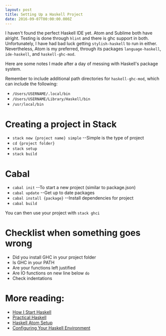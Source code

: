 ```yaml
---
layout: post
title: Setting Up a Haskell Project
date: 2016-09-07T00:00:00.000Z
---
```


I haven't found the perfect Haskell IDE yet. Atom and Sublime both have alright. Testing is done through `hlint` and there is ghc support in both. Unfortunately, I have had bad luck getting `stylish-haskell` to run in either. Nevertheless, Atom is my preferred, through its packages `language-haskell`, `ide-haskell`, and `haskell-ghc-mod`.

Here are some notes I made after a day of messing with Haskell's package system.

Remember to include additional path directories for `haskell-ghc-mod`, which can include the following:

- `/Users/USERNAME/.local/bin`
- `/Users/USERNAME/Library/Haskell/bin`
- `/usr/local/bin`

# Creating a project in Stack

- `stack new {project name} simple` --Simple is the type of project
- `cd {project folder}`
- `stack setup`
- `stack build`

# Cabal

- `cabal init` --To start a new project (similar to package.json)
- `cabal update` --Get up to date packages
- `cabal install {package}` --Install dependencies for project
- `cabal build`

You can then use your project with `stack ghci`

# Checklist when something goes wrong

- Did you install GHC in your project folder
- Is GHC in your PATH
- Are your functions left justified
- Are IO functions on new line below `do`
- Check indentations

# More reading:

- [How I Start Haskell](http://howistart.org/posts/haskell/1)
- [Practical Haskell](http://seanhess.github.io/2015/08/04/practical-haskell-getting-started.html)
- [Haskell Atom Setup](https://github.com/simonmichael/haskell-atom-setup)
- [Configuring Your Haskell Environment](http://tonylawrence.com/2014/01/01/configuring-your-haskell-environment/)
